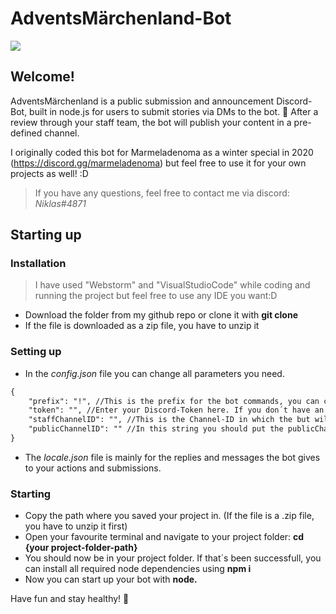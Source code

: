 # AdventsMärchenland-Bot

![](https://www.shutterstock.com/image-vector/cute-penguin-clipart-vector-file-600nw-2522211451.jpg)


## Welcome!
AdventsMärchenland is a public submission and announcement Discord-Bot, built in node.js for users to submit stories via DMs to the bot.  🧚
After a review through your staff team, the bot will publish your content in a pre-defined channel.

I originally coded this bot for Marmeladenoma as a winter special in 2020 (https://discord.gg/marmeladenoma) but feel free to use it for your own projects as well! :D


> If you have any questions, feel free to contact me via discord: *Niklas#4871*


## Starting up
### Installation
> I have used "Webstorm" and "VisualStudioCode" while coding and running the project but feel free to use any IDE you want:D
- Download the folder from my github repo or clone it with **git clone**
- If the file is downloaded as a zip file, you have to unzip it

### Setting up
- In the *config.json* file you can change all parameters you need.

```html
{
	"prefix": "!", //This is the prefix for the bot commands, you can customize it to whatever you like
	"token": "", //Enter your Discord-Token here. If you don´t have an application yet, create one at developer.discord
	"staffChannelID": "", //This is the Channel-ID in which the but will send the submissions from your users. Here, only your staff team should have access, as this is the channel where all the submissions get accepted or declined
	"publicChannelID": "" //In this string you should put the publicChannelID in, in which the bot will send the accepted subbmissions to. Here, everyone should have access as this will be the announcement channel
}
```

- The *locale.json* file is mainly for the replies and messages the bot gives to your actions and submissions.
  
### Starting
- Copy the path where you saved your project in. (If the file is a .zip file, you have to unzip it first)
- Open your favourite terminal and navigate to your project folder:
  **cd {your project-folder-path}**
- You should now be in your project folder. If that´s been successfull, you can install all required node dependencies using
  **npm i**
- Now you can start up your bot with **node.**

Have fun and stay healthy! 🤩
